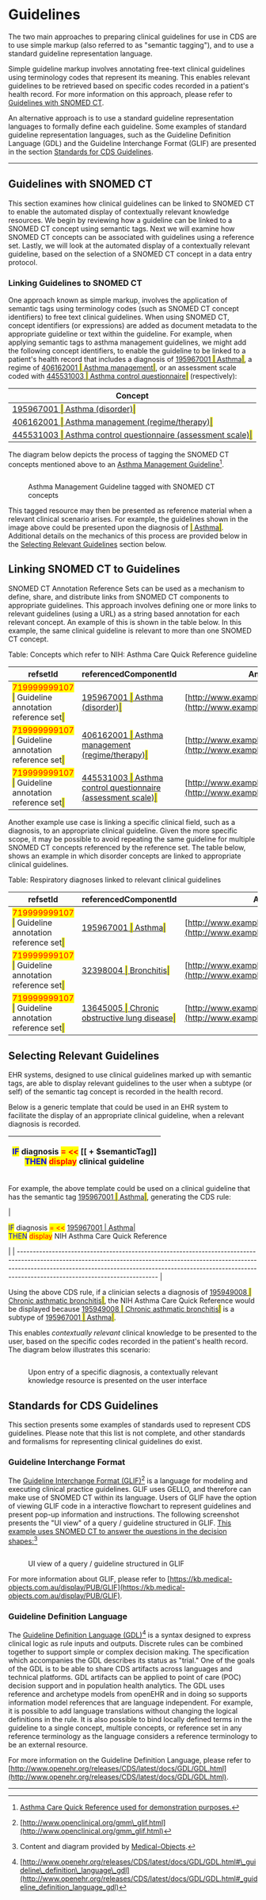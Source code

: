 # Guidelines

The two main approaches to preparing clinical guidelines for use in CDS are to use simple markup (also referred to as "semantic tagging"), and to use a standard guideline representation language.

Simple guideline markup involves annotating free-text clinical guidelines using terminology codes that represent its meaning. This enables relevant guidelines to be retrieved based on specific codes recorded in a patient's health record. For more information on this approach, please refer to [Guidelines with SNOMED CT](3.2-guidelines.md#guidelines-with-snomed-ct).

An alternative approach is to use a standard guideline representation languages to formally define each guideline. Some examples of standard guideline representation languages, such as the Guideline Definition Language (GDL) and the Guideline Interchange Format (GLIF) are presented in the section [Standards for CDS Guidelines](3.2-guidelines.md#standards-for-cds-guidelines).

***

## Guidelines with SNOMED CT

This section examines how clinical guidelines can be linked to SNOMED CT to enable the automated display of contextually relevant knowledge resources. We begin by reviewing how a guideline can be linked to a SNOMED CT concept using semantic tags. Next we will examine how SNOMED CT concepts can be associated with guidelines using a reference set. Lastly, we will look at the automated display of a contextually relevant guideline, based on the selection of a SNOMED CT concept in a data entry protocol.

### Linking Guidelines to SNOMED CT

One approach known as simple markup, involves the application of semantic tags using terminology codes (such as SNOMED CT concept identifiers) to free text clinical guidelines. When using SNOMED CT, concept identifiers (or expressions) are added as document metadata to the appropriate guideline or text within the guideline. For example, when applying semantic tags to asthma management guidelines, we might add the following concept identifiers, to enable the guideline to be linked to a patient's health record that includes a diagnosis of [195967001 <mark style="color:blue;">|</mark> Asthma<mark style="color:blue;">|</mark>](http://snomed.info/id/195967001), a regime of [406162001 <mark style="color:blue;">|</mark> Asthma management<mark style="color:blue;">|</mark>](http://snomed.info/id/406162001), or an assessment scale coded with [445531003 <mark style="color:blue;">|</mark> Asthma control questionnaire<mark style="color:blue;">|</mark>](http://snomed.info/id/445531003) (respectively):

| Concept                                                                                                                                                             |
| ------------------------------------------------------------------------------------------------------------------------------------------------------------------- |
| [195967001 <mark style="color:blue;">\|</mark> Asthma (disorder)<mark style="color:blue;">\|</mark>](http://snomed.info/id/195967001)                               |
| [406162001 <mark style="color:blue;">\|</mark> Asthma management (regime/therapy)<mark style="color:blue;">\|</mark>](http://snomed.info/id/406162001)              |
| [445531003 <mark style="color:blue;">\|</mark> Asthma control questionnaire (assessment scale)<mark style="color:blue;">\|</mark>](http://snomed.info/id/445531003) |

The diagram below depicts the process of tagging the SNOMED CT concepts mentioned above to an [Asthma Management Guideline](#user-content-fn-1)[^1].

<figure><img src="../images/123897818.png" alt=""><figcaption><p> Asthma Management Guideline tagged with SNOMED CT concepts</p></figcaption></figure>

This tagged resource may then be presented as reference material when a relevant clinical scenario arises. For example, the guidelines shown in the image above could be presented upon the diagnosis of [<mark style="color:blue;">|</mark> Asthma<mark style="color:blue;">|</mark>](http://snomed.info/id/195967001). Additional details on the mechanics of this process are provided below in the [Selecting Relevant Guidelines](3.2-guidelines.md#id-3.2.1.guidelineswithsnomedct-selectingrelevantguidelinesselectingrelevantguidelines) section below.

## Linking SNOMED CT to Guidelines

SNOMED CT Annotation Reference Sets can be used as a mechanism to define, share, and distribute links from SNOMED CT components to appropriate guidelines. This approach involves defining one or more links to relevant guidelines (using a URL) as a string based annotation for each relevant concept. An example of this is shown in the table below. In this example, the same clinical guideline is relevant to more than one SNOMED CT concept.

Table: Concepts which refer to NIH: Asthma Care Quick Reference guideline

| refsetId                                                                                                                                               | referencedComponentId                                                                                                                                               | Annotation                                                                          |
| ------------------------------------------------------------------------------------------------------------------------------------------------------ | ------------------------------------------------------------------------------------------------------------------------------------------------------------------- | ----------------------------------------------------------------------------------- |
| <mark style="color:red;">719999999107</mark> <mark style="color:blue;">\|</mark> Guideline annotation reference set<mark style="color:blue;">\|</mark> | [195967001 <mark style="color:blue;">\|</mark> Asthma (disorder)<mark style="color:blue;">\|</mark>](http://snomed.info/id/195967001)                               | [http://www.example.com/asthma\_guideline](http://www.example.com/asthma_guideline) |
| <mark style="color:red;">719999999107</mark> <mark style="color:blue;">\|</mark> Guideline annotation reference set<mark style="color:blue;">\|</mark> | [406162001 <mark style="color:blue;">\|</mark> Asthma management (regime/therapy)<mark style="color:blue;">\|</mark>](http://snomed.info/id/406162001)              | [http://www.example.com/asthma\_guideline](http://www.example.com/asthma_guideline) |
| <mark style="color:red;">719999999107</mark> <mark style="color:blue;">\|</mark> Guideline annotation reference set<mark style="color:blue;">\|</mark> | [445531003 <mark style="color:blue;">\|</mark> Asthma control questionnaire (assessment scale)<mark style="color:blue;">\|</mark>](http://snomed.info/id/445531003) | [http://www.example.com/asthma\_guideline](http://www.example.com/asthma_guideline) |

Another example use case is linking a specific clinical field, such as a diagnosis, to an appropriate clinical guideline. Given the more specific scope, it may be possible to avoid repeating the same guideline for multiple SNOMED CT concepts referenced by the reference set. The table below, shows an example in which disorder concepts are linked to appropriate clinical guidelines.

Table: Respiratory diagnoses linked to relevant clinical guidelines

| refsetId                                                                                                                                               | referencedComponentId                                                                                                                              | Annotation                                                                                  |
| ------------------------------------------------------------------------------------------------------------------------------------------------------ | -------------------------------------------------------------------------------------------------------------------------------------------------- | ------------------------------------------------------------------------------------------- |
| <mark style="color:red;">719999999107</mark> <mark style="color:blue;">\|</mark> Guideline annotation reference set<mark style="color:blue;">\|</mark> | [195967001 <mark style="color:blue;">\|</mark> Asthma<mark style="color:blue;">\|</mark>](http://snomed.info/id/195967001)                         | [http://www.example.com/asthma\_guideline](http://www.example.com/asthma_guideline)         |
| <mark style="color:red;">719999999107</mark> <mark style="color:blue;">\|</mark> Guideline annotation reference set<mark style="color:blue;">\|</mark> | [32398004 <mark style="color:blue;">\|</mark> Bronchitis<mark style="color:blue;">\|</mark>](http://snomed.info/id/32398004)                       | [http://www.example.com/bronchitis\_guideline](http://www.example.com/bronchitis_guideline) |
| <mark style="color:red;">719999999107</mark> <mark style="color:blue;">\|</mark> Guideline annotation reference set<mark style="color:blue;">\|</mark> | [13645005 <mark style="color:blue;">\|</mark> Chronic obstructive lung disease<mark style="color:blue;">\|</mark>](http://snomed.info/id/13645005) | [http://www.example.com/COPD\_guideline](http://www.example.com/COPD_guideline)             |

## Selecting Relevant Guidelines <a href="#id-3.2.1.guidelineswithsnomedct-selectingrelevantguidelinesselectingrelevantguidelines" id="id-3.2.1.guidelineswithsnomedct-selectingrelevantguidelinesselectingrelevantguidelines"></a>

EHR systems, designed to use clinical guidelines marked up with semantic tags, are able to display relevant guidelines to the user when a subtype (or self) of the semantic tag concept is recorded in the health record.

Below is a generic template that could be used in an EHR system to facilitate the display of an appropriate clinical guideline, when a relevant diagnosis is recorded.

| <p><mark style="color:blue;">IF</mark> diagnosis <mark style="color:red;">= &#x3C;&#x3C;</mark> [[ + $semanticTag]]<br><mark style="color:blue;">THEN</mark>  <mark style="color:red;">display</mark> clinical guideline</p> |
| ---------------------------------------------------------------------------------------------------------------------------------------------------------------------------------------------------------------------------- |

For example, the above template could be used on a clinical guideline that has the semantic tag [195967001 <mark style="color:blue;">|</mark> Asthma<mark style="color:blue;">|</mark>](http://snomed.info/id/195967001), generating the CDS rule:

| <p><mark style="color:blue;">IF</mark> diagnosis <mark style="color:red;">= &#x3C;&#x3C;</mark> <a href="http://snomed.info/id/195967001">195967001 | Asthma|</a><br><mark style="color:blue;">THEN</mark> <mark style="color:red;">display</mark> NIH Asthma Care Quick Reference</p> |
| -------------------------------------------------------------------------------------------------------------------------------------------------------------------------------------------------------------------------------------------------------------------------------------- |

Using the above CDS rule, if a clinician selects a diagnosis of [195949008 <mark style="color:blue;">|</mark> Chronic asthmatic bronchitis<mark style="color:blue;">|</mark>](http://snomed.info/id/195949008), the NIH Asthma Care Quick Reference would be displayed  because [195949008 <mark style="color:blue;">|</mark> Chronic asthmatic bronchitis<mark style="color:blue;">|</mark>](http://snomed.info/id/195949008) is a subtype of [195967001 <mark style="color:blue;">|</mark> Asthma<mark style="color:blue;">|</mark>](http://snomed.info/id/195967001).

This enables _contextually relevant_ clinical knowledge to be presented to the user, based on the specific codes recorded in the patient's health record. The diagram below illustrates this scenario:

<figure><img src="../images/123897808.png" alt=""><figcaption><p>Upon entry of a specific diagnosis, a contextually relevant knowledge resource is presented on the user interface</p></figcaption></figure>

## Standards for CDS Guidelines

This section presents some examples of standards used to represent CDS guidelines. Please note that this list is not complete, and other standards and formalisms for representing clinical guidelines do exist.

### Guideline Interchange Format

The [Guideline Interchange Format (GLIF)](#user-content-fn-2)[^2] is a language for modeling and executing clinical practice guidelines. GLIF uses GELLO, and therefore can make use of SNOMED CT within its language. Users of GLIF have the option of viewing GLIF code in a interactive flowchart to represent guidelines and present pop-up information and instructions. The following screenshot presents the "UI view" of a query / guideline structured in GLIF. [This example uses SNOMED CT to answer the questions in the decision shapes:](#user-content-fn-3)[^3]

<figure><img src="../images/123898014.png" alt=""><figcaption><p> UI view of a query / guideline structured in GLIF</p></figcaption></figure>

For more information about GLIF, please refer to [https://kb.medical-objects.com.au/display/PUB/GLIF](https://kb.medical-objects.com.au/display/PUB/GLIF).

### Guideline Definition Language

The [Guideline Definition Language (GDL)](#user-content-fn-4)[^4] is a syntax designed to express clinical logic as rule inputs and outputs. Discrete rules can be combined together to support simple or complex decision making. The specification which accompanies the GDL describes its status as "trial." One of the goals of the GDL is to be able to share CDS artifacts across languages and technical platforms. GDL artifacts can be applied to point of care (POC) decision support and in population health analytics. The GDL uses reference and archetype models from openEHR and in doing so supports information model references that are language independent. For example, it is possible to add language translations without changing the logical definitions in the rule. It is also possible to bind locally defined terms in the guideline to a single concept, multiple concepts, or reference set in any reference terminology as the language considers a reference terminology to be an external resource.

For more information on the Guideline Definition Language, please refer to [http://www.openehr.org/releases/CDS/latest/docs/GDL/GDL.html](http://www.openehr.org/releases/CDS/latest/docs/GDL/GDL.html).

***

[^1]: [Asthma Care Quick Reference used for demonstration purposes.](https://www.nhlbi.nih.gov/files/docs/guidelines/asthma_qrg.pdf)

[^2]: [http://www.openclinical.org/gmm\_glif.html](http://www.openclinical.org/gmm_glif.html)

[^3]: Content and diagram provided by [Medical-Objects](https://www.medical-objects.com.au/).

[^4]: [http://www.openehr.org/releases/CDS/latest/docs/GDL/GDL.html#\_guideline\_definition\_language\_gdl](http://www.openehr.org/releases/CDS/latest/docs/GDL/GDL.html#_guideline_definition_language_gdl)
